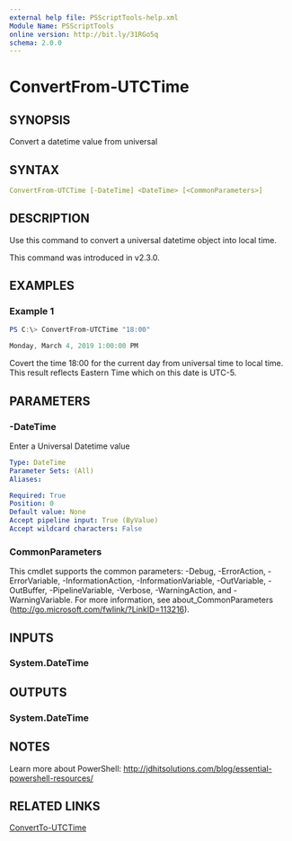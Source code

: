 ```yaml
---
external help file: PSScriptTools-help.xml
Module Name: PSScriptTools
online version: http://bit.ly/31RGo5q
schema: 2.0.0
---
```


# ConvertFrom-UTCTime

## SYNOPSIS

Convert a datetime value from universal

## SYNTAX

```yaml
ConvertFrom-UTCTime [-DateTime] <DateTime> [<CommonParameters>]
```

## DESCRIPTION

Use this command to convert a universal datetime object into local time.

This command was introduced in v2.3.0.

## EXAMPLES

### Example 1

```powershell
PS C:\> ConvertFrom-UTCTime "18:00"

Monday, March 4, 2019 1:00:00 PM
```

Covert the time 18:00 for the current day from universal time to local time. This result reflects Eastern Time which on this date is UTC-5.

## PARAMETERS

### -DateTime

Enter a Universal Datetime value

```yaml
Type: DateTime
Parameter Sets: (All)
Aliases:

Required: True
Position: 0
Default value: None
Accept pipeline input: True (ByValue)
Accept wildcard characters: False
```

### CommonParameters

This cmdlet supports the common parameters: -Debug, -ErrorAction, -ErrorVariable, -InformationAction, -InformationVariable, -OutVariable, -OutBuffer, -PipelineVariable, -Verbose, -WarningAction, and -WarningVariable.
For more information, see about_CommonParameters (http://go.microsoft.com/fwlink/?LinkID=113216).

## INPUTS

### System.DateTime

## OUTPUTS

### System.DateTime

## NOTES

Learn more about PowerShell:
http://jdhitsolutions.com/blog/essential-powershell-resources/

## RELATED LINKS

[ConvertTo-UTCTime]()
